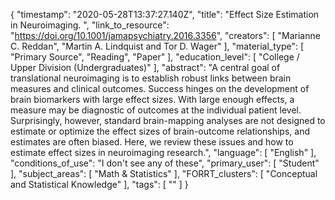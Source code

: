 {
    "timestamp": "2020-05-28T13:37:27.140Z",
    "title": "Effect Size Estimation in Neuroimaging. ",
    "link_to_resource": "https://doi.org/10.1001/jamapsychiatry.2016.3356",
    "creators": [
        "Marianne C. Reddan",
        "Martin A. Lindquist and Tor D. Wager"
    ],
    "material_type": [
        "Primary Source",
        "Reading",
        "Paper"
    ],
    "education_level": [
        "College / Upper Division (Undergraduates)"
    ],
    "abstract": "A central goal of translational neuroimaging is to establish robust links between brain measures and clinical outcomes. Success hinges on the development of brain biomarkers with large effect sizes. With large enough effects, a measure may be diagnostic of outcomes at the individual patient level. Surprisingly, however, standard brain-mapping analyses are not designed to estimate or optimize the effect sizes of brain-outcome relationships, and estimates are often biased. Here, we review these issues and how to estimate effect sizes in neuroimaging research.",
    "language": [
        "English"
    ],
    "conditions_of_use": "I don't see any of these",
    "primary_user": [
        "Student"
    ],
    "subject_areas": [
        "Math & Statistics"
    ],
    "FORRT_clusters": [
        "Conceptual and Statistical Knowledge"
    ],
    "tags": [
        ""
    ]
}